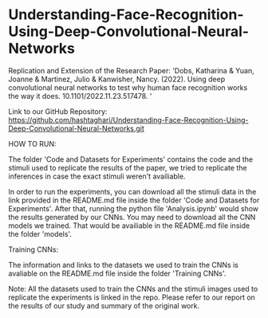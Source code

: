 # Understanding-Face-Recognition-Using-Deep-Convolutional-Neural-Networks
Replication and Extension of the Research Paper: 'Dobs, Katharina &amp; Yuan, Joanne &amp; Martinez, Julio &amp; Kanwisher, Nancy. (2022). Using deep convolutional neural networks to test why human face recognition works the way it does. 10.1101/2022.11.23.517478. '

Link to our GitHub Repository: https://github.com/hashtaghari/Understanding-Face-Recognition-Using-Deep-Convolutional-Neural-Networks.git

HOW TO RUN:

The folder 'Code and Datasets for Experiments' contains the code and the stimuli used to replicate the results of the paper, we tried to replicate the inferences in case the exact stimuli weren't availiable. 

In order to run the experiments, you can download all the stimuli data in the link provided in the README.md file inside the folder 'Code and Datasets for Experiments'. After that, running the python file 'Analysis.ipynb' would show the results generated by our CNNs. You may need to download all the CNN models we trained. That would be availiable in the README.md file inside the folder 'models'.

Training CNNs:

The information and links to the datasets we used to train the CNNs is avaliable on the README.md file inside the folder 'Training CNNs'.

Note:
All the datasets used to train the CNNs and the stimuli images used to replicate the experiments is linked in the repo. Please refer to our report on the results of our study and summary of the original work.
